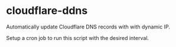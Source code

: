 # cloudflare-ddns

Automatically update Cloudflare DNS records with with dynamic IP.

Setup a cron job to run this script with the desired interval.
